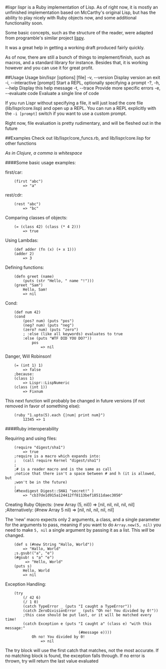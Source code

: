 #lispr
lispr is a Ruby implementation of Lisp. As of right now, it is mostly an
unfinished implementation based on McCarthy's original Lisp, but has the ability
to play nicely with Ruby objects now, and some additional functionality soon.

Some basic concepts, such as the structure of the reader, were adapted from
programble's similar project [lispy](http://github.com/programble/lispy).

It was a great help in getting a working draft produced fairly quickly.


As of now, there are still a bunch of things to implement/finish, such as macros,
and a standard library for instance. Besides that, it is working however
and you can use it for great profit.

##Usage
        Usage bin/lispr [options] [file]
    -v, --version                    Display version an exit
    -i, --interactive [prompt]        Start a REPL, optionally specifying a prompt
    -?, -h, --help                   Display this help message
    -t, --trace                      Provide more specific errors
    -e, --evaluate code              Evaluate a single line of code

If you run Lispr without specifying a file, it will just load the core file
(lib/lispr/core.lisp) and open up a REPL. You can run a REPL explicitly with the
`-i [prompt]` switch if you want to use a custom prompt.

Right now, file evaluation is pretty rudimentary, and will be fleshed out in the
future

##Examples
Check out lib/lispr/core_funcs.rb, and lib/lispr/core.lisp for other functions

*As in Clojure, a comma is whitespace*

####Some basic usage examples:

first/car:

        (first "abc")
            => "a"

rest/cdr:

        (rest "abc")
            => "bc"
        
Comparing classes of objects:

        (= (class 42) (class (* 4 2)))
            => true

Using Lambdas:

        (def adder (fn (x) (+ x 1)))
        (adder 2)
            => 3

Defining functions:

        (defn greet (name)
            (puts (str "Hello, " name "!")))
        (greet "Sam")
            Hello, Sam!
            => nil

Cond:

        (def num 42)
        (cond
            (pos? num) (puts "pos")
            (neg? num) (puts "neg")
            (zero? num) (puts "zero")
            ; :else (like all keywords) evaluates to true
            :else (puts "WTF DID YOU DO?"))
                pos
                    => nil
            
Danger, Will Robinson!

        (= (int 1) 1)
            => false
        ;because:
        (class 1)
            => Lispr::LispNumeric
        (class (int 1))
            => Fixnum
 
This next function will probably be changed in future versions (if not removed
in favor of something else):

        (ruby "1.upto(5).each {|num| print num}")
            12345 => 1
            
####Ruby interoperability

Requiring and using files:

        (require "digest/sha1")
            => true
        ;require is a macro which expands into:
        ;   (call require Kernel "digest/sha1")
        ;
        ;# is a reader macro and is the same as call
        ;notice that there isn't a space between # and h (it is allowed, but
        ;won't be in the future)
        ;
        (#hexdigest Digest::SHA1 "secret!" )
            => "cb37de1d915a124412ff8113bef18511daec3050"

Creating Ruby Objects:
        (new Array (5, nil))
            => [nil, nil, nil, nil, nil]
        ;Alternatively:
        (#new Array 5 nil)
            => [nil, nil, nil, nil, nil]

The 'new' macro expects only 2 arguments, a class, and a single parameter for
the arguments to pass, meaning if you want to do `Array.new(5, nil)` you need to
make `5, nil` a single argument by passing it as a list. This *will* be changed.

        (def s (#new String "Hallo, World"))
            => "Hallo, World"
        ;s.gsub!("a", "e")
        (#gsub! s "a" "e")
             => "Hello, World"
        (puts s)
            Hello, World
            => nil

Exception Handling:

        (try 
            (/ 42 6)
            (/ 1 0)
            (catch TypeError _ (puts "I caught a TypeError"))
            (catch ZeroDivisionError _ (puts "Oh no! You divided by 0!"))
            ;this case should be put last, or it will be matched every time!
            (catch Exception e (puts "I caught a" (class e) "with this message:"
                                     (#message e))))
                Oh no! You divided by 0!
                    => nil

The try block will use the first catch that matches, not the most accurate. If
no matching block is found, the exception falls through. If no error is thrown,
try will return the last value evaluated
            
